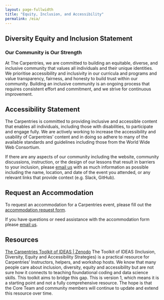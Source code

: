 ```yaml
---
layout: page-fullwidth
title: "Equity, Inclusion, and Accessibility"
permalink: /eia/
---
```


## Diversity Equity and Inclusion Statement 

### Our Community is Our Strength
At The Carpentries, we are committed to building an equitable, diverse, and inclusive community that values all individuals and their unique identities. We prioritise accessibility and inclusivity in our curricula and programs and value transparency, fairness, and honesty to build trust within our community. Building an inclusive community is an ongoing process that requires consistent effort and commitment, and we strive for continuous improvement.

## Accessibility Statement 

The Carpentries is committed to providing inclusive and accessible content that enables all individuals, including those with disabilities, to participate and engage fully. We are actively working to increase the accessibility and usability of Carpentries’ content and in doing so adhere to many of the available standards and guidelines including those from the World Wide Web Consortium. 

If there are any aspects of our community including the website, community discussions, instruction, or the design of our lessons that result in barriers to your inclusion, please [email us](mailto:{{site.contact}}) with as much information as possible including the name, location, and date of the event you attended, or any relevant links that provide context (e.g. Slack, GitHub). 


## Request an Accommodation 

To request an accommodation for a Carpentries event, please fill out the [accommodation request form](https://carpentries.typeform.com/to/B2OSYaD0). 

If you have questions or need assistance with the accommodation form please [email us](mailto:{{site.contact}}). 


## Resources 

[The Carpentries Toolkit of IDEAS | Zenodo](https://zenodo.org/record/7041935#.Y--_MWnMJD9)
The Toolkit of IDEAS (Inclusion, Diversity, Equity and Accessibility Strategies) is a practical resource for Carpentries’ Instructors, helpers, and workshop hosts. We know that many people care about inclusion, diversity, equity and accessibility but are not sure how it connects to teaching foundational coding and data science skills. This toolkit aims to bridge this gap. This is version 1, which means it is a starting point and not a fully comprehensive resource. The hope is that the Core Team and community members will continue to update and extend this resource over time.
